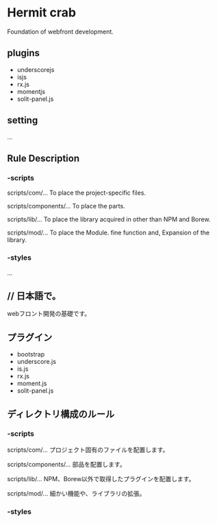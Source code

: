 # Hermit crab
Foundation of webfront development.

## plugins
* underscorejs
* isjs
* rx.js
* momentjs
* solit-panel.js

## setting
...

## Rule Description

### -scripts
scripts/com/... To place the project-specific files.

scripts/components/... To place the parts.

scripts/lib/... To place the library acquired in other than NPM and Borew.

scripts/mod/... To place the Module. fine function and, Expansion of the library.

### -styles
...

## // 日本語で。
webフロント開発の基礎です。

## プラグイン
* bootstrap
* underscore.js
* is.js
* rx.js
* moment.js
* solit-panel.js

## ディレクトリ構成のルール

### -scripts
scripts/com/... プロジェクト固有のファイルを配置します。

scripts/components/... 部品を配置します。

scripts/lib/... NPM、Borew以外で取得したプラグインを配置します。

scripts/mod/... 細かい機能や、ライブラリの拡張。


### -styles
